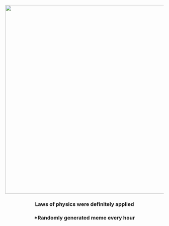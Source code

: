 <p align="center">
        <img src="https://i.redd.it/9sgjyx6wzc391.gif" width="600" height="600">
        </p>
        <h3 align="center">Laws of physics were definitely applied</h3>
        <h3 align="center">*Randomly generated meme every hour</h3>
    